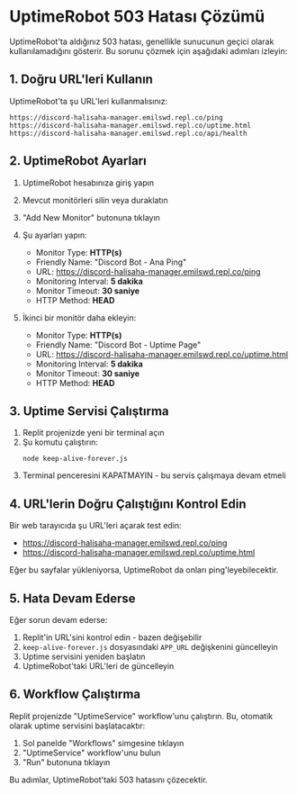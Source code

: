 
# UptimeRobot 503 Hatası Çözümü

UptimeRobot'ta aldığınız 503 hatası, genellikle sunucunun geçici olarak kullanılamadığını gösterir. Bu sorunu çözmek için aşağıdaki adımları izleyin:

## 1. Doğru URL'leri Kullanın

UptimeRobot'ta şu URL'leri kullanmalısınız:

```
https://discord-halisaha-manager.emilswd.repl.co/ping
https://discord-halisaha-manager.emilswd.repl.co/uptime.html
https://discord-halisaha-manager.emilswd.repl.co/api/health
```

## 2. UptimeRobot Ayarları

1. UptimeRobot hesabınıza giriş yapın
2. Mevcut monitörleri silin veya duraklatın
3. "Add New Monitor" butonuna tıklayın
4. Şu ayarları yapın:
   - Monitor Type: **HTTP(s)**
   - Friendly Name: "Discord Bot - Ana Ping"
   - URL: https://discord-halisaha-manager.emilswd.repl.co/ping
   - Monitoring Interval: **5 dakika**
   - Monitor Timeout: **30 saniye**
   - HTTP Method: **HEAD**

5. İkinci bir monitör daha ekleyin:
   - Monitor Type: **HTTP(s)**
   - Friendly Name: "Discord Bot - Uptime Page"
   - URL: https://discord-halisaha-manager.emilswd.repl.co/uptime.html
   - Monitoring Interval: **5 dakika**
   - Monitor Timeout: **30 saniye**
   - HTTP Method: **HEAD**

## 3. Uptime Servisi Çalıştırma

1. Replit projenizde yeni bir terminal açın
2. Şu komutu çalıştırın:
   ```
   node keep-alive-forever.js
   ```
3. Terminal penceresini KAPATMAYIN - bu servis çalışmaya devam etmeli

## 4. URL'lerin Doğru Çalıştığını Kontrol Edin

Bir web tarayıcıda şu URL'leri açarak test edin:
- https://discord-halisaha-manager.emilswd.repl.co/ping
- https://discord-halisaha-manager.emilswd.repl.co/uptime.html

Eğer bu sayfalar yükleniyorsa, UptimeRobot da onları ping'leyebilecektir.

## 5. Hata Devam Ederse

Eğer sorun devam ederse:

1. Replit'in URL'sini kontrol edin - bazen değişebilir
2. `keep-alive-forever.js` dosyasındaki `APP_URL` değişkenini güncelleyin
3. Uptime servisini yeniden başlatın
4. UptimeRobot'taki URL'leri de güncelleyin

## 6. Workflow Çalıştırma

Replit projenizde "UptimeService" workflow'unu çalıştırın. Bu, otomatik olarak uptime servisini başlatacaktır:

1. Sol panelde "Workflows" simgesine tıklayın
2. "UptimeService" workflow'unu bulun
3. "Run" butonuna tıklayın

Bu adımlar, UptimeRobot'taki 503 hatasını çözecektir.
